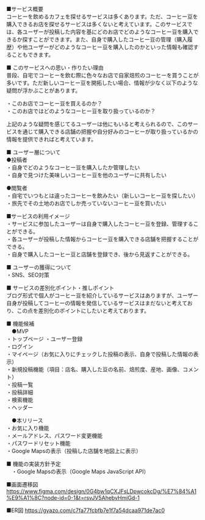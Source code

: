 ■サービス概要  
コーヒーを飲めるカフェを探せるサービスは多くあります。ただ、コーヒー豆を購入できるお店を探せるサービスは多くないと考えています。このサービスでは、各ユーザーが投稿した内容を基にどのお店でどのようなコーヒー豆を購入できるか探すことができます。また、自身で購入したコーヒー豆の管理（購入履歴）や他ユーザーがどのようなコーヒー豆を購入したのかといった情報も確認することもできます。  

■ このサービスへの思い・作りたい理由  
普段、自宅でコーヒーを飲む際に色々なお店で自家焙煎のコーヒーを買うことが多いです。ただ新しいコーヒー豆を開拓したい場合、情報が少なく以下のような疑問が浮かぶことがあります。  

  ・このお店でコーヒー豆を買えるのか？  
  ・このお店ではどのようなコーヒー豆を取り扱っているのか？  

上記のような疑問を感じてるユーザーは他にもいると考えられるので、このサービスを通じて購入できる店舗の把握や自分好みのコーヒーが取り扱っているかの情報を提供できればと考えています。  

■ ユーザー層について  
  ●投稿者  
    ・自身でどのようなコーヒー豆を購入したか管理したい  
    ・自身で見つけた美味しいコーヒー豆を他のユーザーに共有したい  

  ●閲覧者  
    ・自宅でいつもとは違ったコーヒーを飲みたい（新しいコーヒー豆を探したい）  
    ・旅先でその土地のお店でしか売っていないコーヒー豆を買いたい  

■サービスの利用イメージ  
  ・サービスに参加したユーザーは自身で購入したコーヒー豆を登録、管理することができる。  
  ・各ユーザーが投稿した情報からコーヒー豆を購入できる店舗を把握することができる。  
  ・自身で購入したコーヒー豆と店舗を登録でき、後から見返すことができる。  

■ ユーザーの獲得について  
  ・SNS、SEO対策  

■ サービスの差別化ポイント・推しポイント  
ブログ形式で個人がコーヒー豆を紹介しているサービスはありますが、ユーザー自身が投稿してコーヒーの情報を発信しているサービスはまだないと考えており、この点を差別化のポイントにしたいと考えております。  

■ 機能候補  
　●MVP  
    ・トップページ
    ・ユーザー登録  
    ・ログイン  
    ・マイページ（お気に入りにチェックした投稿の表示、自身で投稿した情報の表示）  
    ・新規投稿機能（項目：店名、購入した豆の名前、焙煎度、産地、画像、コメント）  
    ・投稿一覧  
    ・投稿詳細  
    ・検索機能  
    ・ヘッダー  

　●本リリース  
    ・お気に入り機能  
    ・メールアドレス、パスワード変更機能  
    ・パスワードリセット機能  
    ・Google Mapsの表示（投稿した店舗を地図上に表示）  

■ 機能の実装方針予定  
　・Google Mapsの表示（Google Maps JavaScript API）  

■画面遷移図 https://www.figma.com/design/0G4bw1qCXJFsLDpwcokcDg/%E7%84%A1%E9%A1%8C?node-id=0-1&t=rsvJV5AhebvHmiGd-1  

■ER図 https://gyazo.com/c7fa77fcbfb7e1f7a54dcaa971de7ac0  

